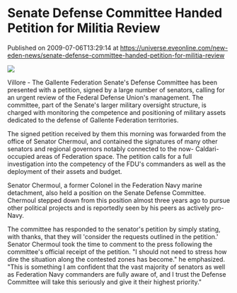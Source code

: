 # Senate Defense Committee Handed Petition for Militia Review
Published on 2009-07-06T13:29:14 at https://universe.eveonline.com/new-eden-news/senate-defense-committee-handed-petition-for-militia-review

![](http://www.eve-mercury.net/images/mercurybanner.png)  
  
Villore - The Gallente Federation Senate's Defense Committee has been presented with a petition, signed by a large number of senators, calling for an urgent review of the Federal Defense Union's management. The committee, part of the Senate's larger military oversight structure, is charged with monitoring the competence and positioning of military assets dedicated to the defense of Gallente Federation territories.

The signed petition received by them this morning was forwarded from the office of Senator Chermoul, and contained the signatures of many other senators and regional governors notably connected to the now- Caldari- occupied areas of Federation space. The petition calls for a full investigation into the competency of the FDU's commanders as well as the deployment of their assets and budget.

Senator Chermoul, a former Colonel in the Federation Navy marine detachment, also held a position on the Senate Defense Committee. Chermoul stepped down from this position almost three years ago to pursue other political projects and is reportedly seen by his peers as actively pro-Navy.

The committee has responded to the senator's petition by simply stating, with thanks, that they will 'consider the requests outlined in the petition.' Senator Chermoul took the time to comment to the press following the committee's official receipt of the petition. "I should not need to stress how dire the situation along the contested zones has become." he emphasized. "This is something I am confident that the vast majority of senators as well as Federation Navy commanders are fully aware of, and I trust the Defense Committee will take this seriously and give it their highest priority."
